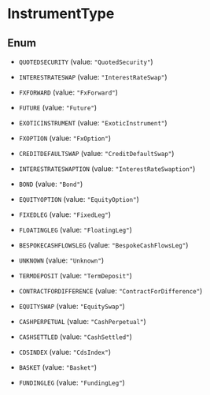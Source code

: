 

# InstrumentType

## Enum


* `QUOTEDSECURITY` (value: `"QuotedSecurity"`)

* `INTERESTRATESWAP` (value: `"InterestRateSwap"`)

* `FXFORWARD` (value: `"FxForward"`)

* `FUTURE` (value: `"Future"`)

* `EXOTICINSTRUMENT` (value: `"ExoticInstrument"`)

* `FXOPTION` (value: `"FxOption"`)

* `CREDITDEFAULTSWAP` (value: `"CreditDefaultSwap"`)

* `INTERESTRATESWAPTION` (value: `"InterestRateSwaption"`)

* `BOND` (value: `"Bond"`)

* `EQUITYOPTION` (value: `"EquityOption"`)

* `FIXEDLEG` (value: `"FixedLeg"`)

* `FLOATINGLEG` (value: `"FloatingLeg"`)

* `BESPOKECASHFLOWSLEG` (value: `"BespokeCashFlowsLeg"`)

* `UNKNOWN` (value: `"Unknown"`)

* `TERMDEPOSIT` (value: `"TermDeposit"`)

* `CONTRACTFORDIFFERENCE` (value: `"ContractForDifference"`)

* `EQUITYSWAP` (value: `"EquitySwap"`)

* `CASHPERPETUAL` (value: `"CashPerpetual"`)

* `CASHSETTLED` (value: `"CashSettled"`)

* `CDSINDEX` (value: `"CdsIndex"`)

* `BASKET` (value: `"Basket"`)

* `FUNDINGLEG` (value: `"FundingLeg"`)



